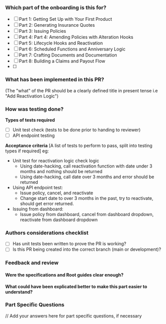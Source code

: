 ### Which part of the onboarding is this for?

- [ ] Part 1: Getting Set Up with Your First Product
- [ ] Part 2: Generating Insurance Quotes
- [ ] Part 3: Issuing Policies
- [ ] Part 4: Part 4: Amending Policies with Alteration Hooks
- [ ] Part 5: Lifecycle Hooks and Reactivation
- [ ] Part 6: Scheduled Functions and Anniversary Logic
- [ ] Part 7: Crafting Documents and Documentation
- [ ] Part 8: Building a Claims and Payout Flow
- [ ] 
### What has been implemented in this PR?

(The "what" of the PR should be a clearly defined title in present tense i.e "Add Reactivation Logic")

### How was testing done?

**Types of tests required**

- [ ] Unit test check (tests to be done prior to handing to reviewer)
- [ ] API endpoint testing

**Acceptance criteria**
[A list of tests to perform to pass, split into testing types if required] eg:

- Unit test for reactivation logic check logic
  - Using date-hacking, call reactivation function with date under 3 months and nothing should be returned
  - Using date-hacking, call date over 3 months and error should be returned
- Using API endpoint test:
  - Issue policy, cancel, and reactivate
  - Change start date to over 3 months in the past, try to reactivate, should get error returned.
- Issuing from dashboard:
  - Issue policy from dashboard, cancel from dashboard dropdown, reactivate from dashboard dropdown

### Authors considerations checklist

- [ ] Has unit tests been written to prove the PR is working?
- [ ] Is this PR being created into the correct branch (main or development)?

### Feedback and review

#### Were the specifications and Root guides clear enough?

#### What could have been explicated better to make this part easier to understand?

### Part Specific Questions

// Add your answers here for part specific questions, if necessary 
